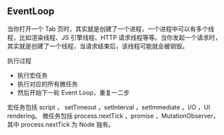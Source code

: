 ## EventLoop
当你打开一个 Tab 页时，其实就是创建了一个进程，一个进程中可以有多个线程，比如渲染线程、JS 引擎线程、HTTP 请求线程等等。当你发起一个请求时，其实就是创建了一个线程，当请求结束后，该线程可能就会被销毁。

执行过程
+ 执行宏任务
+ 执行对应的所有微任务
+ 然后开始下一轮 Event Loop，重复一二步

宏任务包括 script ， setTimeout ，setInterval ，setImmediate ，I/O ，UI rendering。
微任务包括 process.nextTick ，promise ，MutationObserver，其中 process.nextTick 为 Node 独有。

